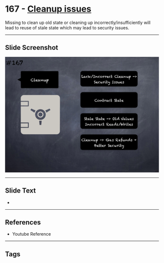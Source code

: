 # 167 - [Cleanup issues](Cleanup%20issues.md)
Missing to clean up old state or cleaning up incorrectly/insufficiently will lead to reuse of stale state which may lead to security issues.
___
## Slide Screenshot
![0167.png](../../images/pitfalls_and_best_practices201/167.png)
___
## Slide Text
- 
___
## References
- Youtube Reference
___
## Tags